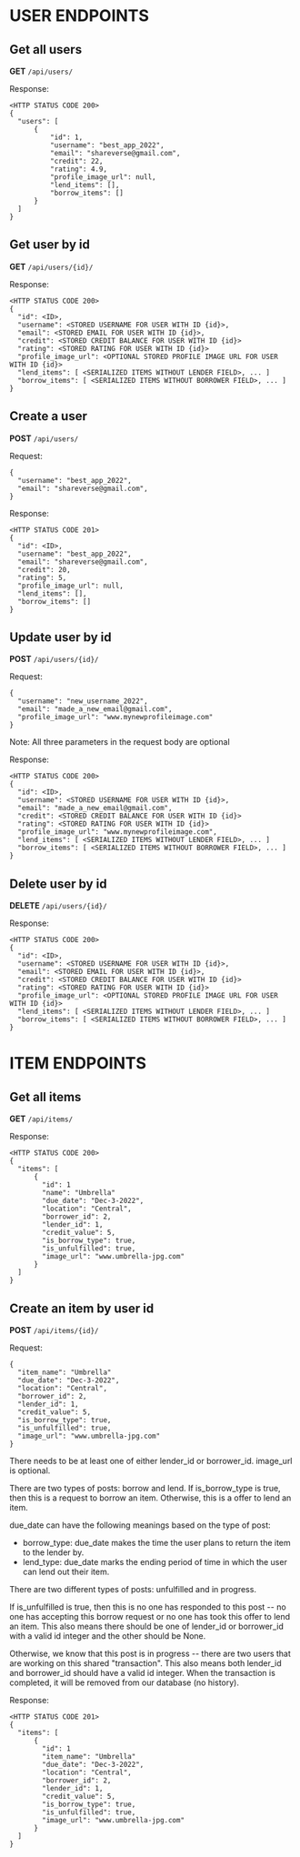 # USER ENDPOINTS
## Get all users
**GET** `/api/users/`

Response:
```
<HTTP STATUS CODE 200>
{
  "users": [
      {
          "id": 1,
          "username": "best_app_2022",
          "email": "shareverse@gmail.com",
          "credit": 22,
          "rating": 4.9,
          "profile_image_url": null,
          "lend_items": [],
          "borrow_items": []
      }
  ]
}
```
## Get user by id
**GET** `/api/users/{id}/`

Response:
```
<HTTP STATUS CODE 200>
{
  "id": <ID>,
  "username": <STORED USERNAME FOR USER WITH ID {id}>,
  "email": <STORED EMAIL FOR USER WITH ID {id}>,
  "credit": <STORED CREDIT BALANCE FOR USER WITH ID {id}>
  "rating": <STORED RATING FOR USER WITH ID {id}>
  "profile_image_url": <OPTIONAL STORED PROFILE IMAGE URL FOR USER WITH ID {id}>
  "lend_items": [ <SERIALIZED ITEMS WITHOUT LENDER FIELD>, ... ]
  "borrow_items": [ <SERIALIZED ITEMS WITHOUT BORROWER FIELD>, ... ]
}
```
## Create a user
**POST** `/api/users/`

Request:
```
{
  "username": "best_app_2022",
  "email": "shareverse@gmail.com",
}
```

Response:
```
<HTTP STATUS CODE 201>
{
  "id": <ID>,
  "username": "best_app_2022",
  "email": "shareverse@gmail.com",
  "credit": 20,
  "rating": 5,
  "profile_image_url": null,
  "lend_items": [],
  "borrow_items": []
}
```

## Update user by id
**POST** `/api/users/{id}/`

Request:
```
{
  "username": "new_username_2022",
  "email": "made_a_new_email@gmail.com",
  "profile_image_url": "www.mynewprofileimage.com"
}
```
Note: All three parameters in the request body are optional

Response:
```
<HTTP STATUS CODE 200>
{
  "id": <ID>,
  "username": <STORED USERNAME FOR USER WITH ID {id}>,
  "email": "made_a_new_email@gmail.com",
  "credit": <STORED CREDIT BALANCE FOR USER WITH ID {id}>
  "rating": <STORED RATING FOR USER WITH ID {id}>
  "profile_image_url": "www.mynewprofileimage.com",
  "lend_items": [ <SERIALIZED ITEMS WITHOUT LENDER FIELD>, ... ]
  "borrow_items": [ <SERIALIZED ITEMS WITHOUT BORROWER FIELD>, ... ]
}
```

## Delete user by id
**DELETE** `/api/users/{id}/`

Response:
```
<HTTP STATUS CODE 200>
{
  "id": <ID>,
  "username": <STORED USERNAME FOR USER WITH ID {id}>,
  "email": <STORED EMAIL FOR USER WITH ID {id}>,
  "credit": <STORED CREDIT BALANCE FOR USER WITH ID {id}>
  "rating": <STORED RATING FOR USER WITH ID {id}>
  "profile_image_url": <OPTIONAL STORED PROFILE IMAGE URL FOR USER WITH ID {id}>
  "lend_items": [ <SERIALIZED ITEMS WITHOUT LENDER FIELD>, ... ]
  "borrow_items": [ <SERIALIZED ITEMS WITHOUT BORROWER FIELD>, ... ]
}
```

# ITEM ENDPOINTS
## Get all items
**GET** `/api/items/`

Response:
```
<HTTP STATUS CODE 200>
{
  "items": [
      {
        "id": 1
        "name": "Umbrella"
        "due_date": "Dec-3-2022",
        "location": "Central",
        "borrower_id": 2,
        "lender_id": 1,
        "credit_value": 5,
        "is_borrow_type": true,
        "is_unfulfilled": true,
        "image_url": "www.umbrella-jpg.com"
      }
  ]
}
```
## Create an item by user id
**POST** `/api/items/{id}/`

Request:
```
{
  "item_name": "Umbrella"
  "due_date": "Dec-3-2022",
  "location": "Central",
  "borrower_id": 2,
  "lender_id": 1,
  "credit_value": 5,
  "is_borrow_type": true,
  "is_unfulfilled": true,
  "image_url": "www.umbrella-jpg.com"
}
```
There needs to be at least one of either lender_id or borrower_id. image_url is optional.

There are two types of posts: borrow and lend. If is_borrow_type is true, then this is a request to borrow an item. Otherwise, this is a offer to lend an item.

due_date can have the following meanings based on the type of post:
- borrow_type: due_date makes the time the user plans to return the item to the lender by.
- lend_type: due_date marks the ending period of time in which the user can lend out their item.

There are two different types of posts: unfulfilled and in progress. 

If is_unfulfilled is true, then this is no one has responded to this post -- no one has accepting this borrow request or no one has took this offer to lend an item. This also means there should be one of lender_id or borrower_id with
a valid id integer and the other should be None.

Otherwise, we know that this post is in progress -- there are two users that are working on this shared "transaction". This also means both lender_id and borrower_id should have a valid id integer. When the transaction is completed, it will be removed from our database (no history).

Response:
```
<HTTP STATUS CODE 201>
{
  "items": [
      {
        "id": 1
        "item_name": "Umbrella"
        "due_date": "Dec-3-2022",
        "location": "Central",
        "borrower_id": 2,
        "lender_id": 1,
        "credit_value": 5,
        "is_borrow_type": true,
        "is_unfulfilled": true,
        "image_url": "www.umbrella-jpg.com"
      }
  ]
}
```